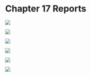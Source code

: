 # Chapter 17 Reports

![](/pdf2img/logic/guide/c17/c17_page-0001.jpg)

![](/pdf2img/logic/guide/c17/c17_page-0002.jpg)

![](/pdf2img/logic/guide/c17/c17_page-0003.jpg)

![](/pdf2img/logic/guide/c17/c17_page-0004.jpg)

![](/pdf2img/logic/guide/c17/c17_page-0005.jpg)

![](/pdf2img/logic/guide/c17/c17_page-0006.jpg)

